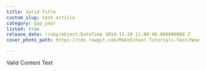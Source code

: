```yaml
---
title: Valid Title
custom_slug: test-article
category: gap_year
listed: true
release_date: !ruby/object:DateTime 2014-11-20 11:00:00.000000000 Z
cover_photo_path: https://cdn.rawgit.com/MakeSchool-Tutorials-Test/News_Tests/83fc78e7727a549fd0f425cf12a1a1c9217cb53b/7bff96df-5057-4165-8335-6d8c440516a1/cover_photo.png

---
```

Valid Content Text